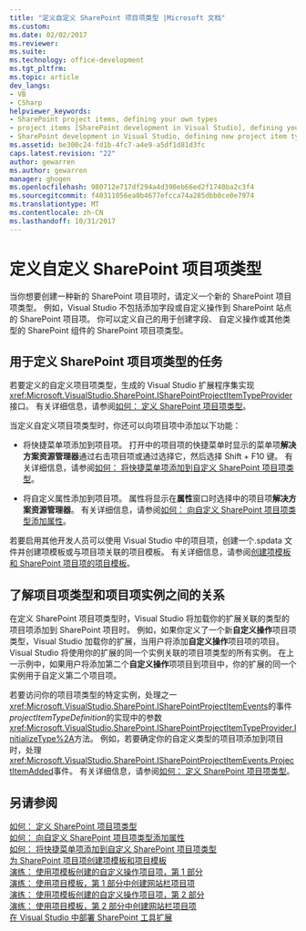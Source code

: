 ```yaml
---
title: "定义自定义 SharePoint 项目项类型 |Microsoft 文档"
ms.custom: 
ms.date: 02/02/2017
ms.reviewer: 
ms.suite: 
ms.technology: office-development
ms.tgt_pltfrm: 
ms.topic: article
dev_langs:
- VB
- CSharp
helpviewer_keywords:
- SharePoint project items, defining your own types
- project items [SharePoint development in Visual Studio], defining your own types
- SharePoint development in Visual Studio, defining new project item types
ms.assetid: be300c24-fd1b-4fc7-a4e9-a5df1d81d3fc
caps.latest.revision: "22"
author: gewarren
ms.author: gewarren
manager: ghogen
ms.openlocfilehash: 980712e717df294a4d390eb66ed2f1740ba2c3f4
ms.sourcegitcommit: f40311056ea0b4677efcca74a285dbb0ce0e7974
ms.translationtype: MT
ms.contentlocale: zh-CN
ms.lasthandoff: 10/31/2017
---
```

# <a name="defining-custom-sharepoint-project-item-types"></a>定义自定义 SharePoint 项目项类型
  当你想要创建一种新的 SharePoint 项目项时，请定义一个新的 SharePoint 项目项类型。 例如，Visual Studio 不包括添加字段或自定义操作到 SharePoint 站点的 SharePoint 项目项。 你可以定义自己的用于创建字段、 自定义操作或其他类型的 SharePoint 组件的 SharePoint 项目项类型。  
  
## <a name="tasks-for-defining-sharepoint-project-item-types"></a>用于定义 SharePoint 项目项类型的任务  
 若要定义的自定义项目项类型，生成的 Visual Studio 扩展程序集实现<xref:Microsoft.VisualStudio.SharePoint.ISharePointProjectItemTypeProvider>接口。 有关详细信息，请参阅[如何： 定义 SharePoint 项目项类型](../sharepoint/how-to-define-a-sharepoint-project-item-type.md)。  
  
 当定义自定义项目项类型时，你还可以向项目项中添加以下功能：  
  
-   将快捷菜单项添加到项目项。 打开中的项目项的快捷菜单时显示的菜单项**解决方案资源管理器**通过右击项目项或通过选择它，然后选择 Shift + F10 键。 有关详细信息，请参阅[如何： 将快捷菜单项添加到自定义 SharePoint 项目项类型](../sharepoint/how-to-add-a-shortcut-menu-item-to-a-custom-sharepoint-project-item-type.md)。  
  
-   将自定义属性添加到项目项。 属性将显示在**属性**窗口时选择中的项目项**解决方案资源管理器**。 有关详细信息，请参阅[如何： 向自定义 SharePoint 项目项类型添加属性](../sharepoint/how-to-add-a-property-to-a-custom-sharepoint-project-item-type.md)。  
  
 若要启用其他开发人员可以使用 Visual Studio 中的项目项，创建一个.spdata 文件并创建项模板或与项目项关联的项目模板。 有关详细信息，请参阅[创建项模板和 SharePoint 项目项的项目模板](../sharepoint/creating-item-templates-and-project-templates-for-sharepoint-project-items.md)。  
  
## <a name="understanding-the-relationship-between-project-item-types-and-project-item-instances"></a>了解项目项类型和项目项实例之间的关系  
 在定义 SharePoint 项目项类型时，Visual Studio 将加载你的扩展关联的类型的项目项添加到 SharePoint 项目时。 例如，如果你定义了一个新**自定义操作**项目项类型，Visual Studio 加载你的扩展，当用户将添加**自定义操作**项目项的项目。 Visual Studio 将使用你的扩展的同一个实例关联的项目项类型的所有实例。 在上一示例中，如果用户将添加第二个**自定义操作**项项目到项目中，你的扩展的同一个实例用于自定义第二个项目项。  
  
 若要访问你的项目项类型的特定实例，处理之一<xref:Microsoft.VisualStudio.SharePoint.ISharePointProjectItemEvents>的事件*projectItemTypeDefinition*的实现中的参数<xref:Microsoft.VisualStudio.SharePoint.ISharePointProjectItemTypeProvider.InitializeType%2A>方法。 例如，若要确定你的自定义类型的项目项添加到项目时，处理<xref:Microsoft.VisualStudio.SharePoint.ISharePointProjectItemEvents.ProjectItemAdded>事件。 有关详细信息，请参阅[如何： 定义 SharePoint 项目项类型](../sharepoint/how-to-define-a-sharepoint-project-item-type.md)。  
  
## <a name="see-also"></a>另请参阅  
 [如何： 定义 SharePoint 项目项类型](../sharepoint/how-to-define-a-sharepoint-project-item-type.md)   
 [如何： 向自定义 SharePoint 项目项类型添加属性](../sharepoint/how-to-add-a-property-to-a-custom-sharepoint-project-item-type.md)   
 [如何： 将快捷菜单项添加到自定义 SharePoint 项目项类型](../sharepoint/how-to-add-a-shortcut-menu-item-to-a-custom-sharepoint-project-item-type.md)   
 [为 SharePoint 项目项创建项模板和项目模板](../sharepoint/creating-item-templates-and-project-templates-for-sharepoint-project-items.md)   
 [演练： 使用项模板创建的自定义操作项目项，第 1 部分](../sharepoint/walkthrough-creating-a-custom-action-project-item-with-an-item-template-part-1.md)   
 [演练： 使用项目模板，第 1 部分中创建网站栏项目项](../sharepoint/walkthrough-creating-a-site-column-project-item-with-a-project-template-part-1.md)   
 [演练： 使用项模板创建的自定义操作项目项，第 2 部分](../sharepoint/walkthrough-creating-a-custom-action-project-item-with-an-item-template-part-2.md)   
 [演练： 使用项目模板，第 2 部分中创建网站栏项目项](../sharepoint/walkthrough-creating-a-site-column-project-item-with-a-project-template-part-2.md)   
 [在 Visual Studio 中部署 SharePoint 工具扩展](../sharepoint/deploying-extensions-for-the-sharepoint-tools-in-visual-studio.md)  
  
  